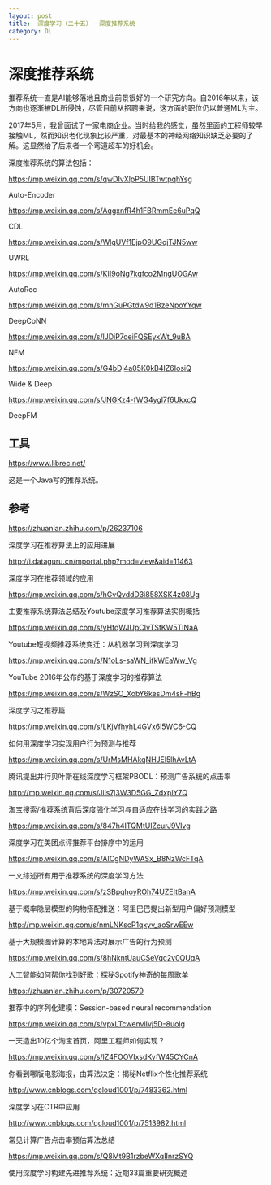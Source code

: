 ```yaml
---
layout: post
title:  深度学习（二十五）——深度推荐系统
category: DL 
---
```


# 深度推荐系统

推荐系统一直是AI能够落地且商业前景很好的一个研究方向。自2016年以来，该方向也逐渐被DL所侵蚀，尽管目前从招聘来说，这方面的职位仍以普通ML为主。

2017年5月，我曾面试了一家电商企业。当时给我的感觉，虽然里面的工程师较早接触ML，然而知识老化现象比较严重，对最基本的神经网络知识缺乏必要的了解。这显然给了后来者一个弯道超车的好机会。

深度推荐系统的算法包括：

https://mp.weixin.qq.com/s/qwDIvXlpP5UIBTwtpqhYsg

Auto-Encoder

https://mp.weixin.qq.com/s/AqgxnfR4h1FBRmmEe6uPqQ

CDL

https://mp.weixin.qq.com/s/WlgUVf1EjpO9UGqjTJN5ww

UWRL

https://mp.weixin.qq.com/s/KII9oNg7kqfco2MngUOGAw

AutoRec

https://mp.weixin.qq.com/s/mnGuPGtdw9d1BzeNpoYYqw

DeepCoNN

https://mp.weixin.qq.com/s/lJDiP7oeiFQSEyxWt_9uBA

NFM

https://mp.weixin.qq.com/s/G4bDj4a05K0kB4IZ6IosiQ

Wide & Deep

https://mp.weixin.qq.com/s/JNGKz4-fWG4ygl7f6UkxcQ

DeepFM

## 工具

https://www.librec.net/

这是一个Java写的推荐系统。

## 参考

https://zhuanlan.zhihu.com/p/26237106

深度学习在推荐算法上的应用进展

http://i.dataguru.cn/mportal.php?mod=view&aid=11463

深度学习在推荐领域的应用

https://mp.weixin.qq.com/s/hGvQvddD3i858XSK4z08Ug

主要推荐系统算法总结及Youtube深度学习推荐算法实例概括

https://mp.weixin.qq.com/s/yHtqWJUpCIvTStKW5TINaA

Youtube短视频推荐系统变迁：从机器学习到深度学习

https://mp.weixin.qq.com/s/N1oLs-saWN_ifkWEaWw_Vg

YouTube 2016年公布的基于深度学习的推荐算法

https://mp.weixin.qq.com/s/WzSO_XobY6kesDm4sF-hBg

深度学习之推荐篇

https://mp.weixin.qq.com/s/LKjVfhyhL4GVx6l5WC6-CQ

如何用深度学习实现用户行为预测与推荐

https://mp.weixin.qq.com/s/UrMsMHAkqNHJEl5lhAvLtA

腾讯提出并行贝叶斯在线深度学习框架PBODL：预测广告系统的点击率

http://mp.weixin.qq.com/s/Jiis7j3W3D5GG_ZdxplY7Q

淘宝搜索/推荐系统背后深度强化学习与自适应在线学习的实践之路

https://mp.weixin.qq.com/s/847h4ITQMtUlZcurJ9Vlvg

深度学习在美团点评推荐平台排序中的运用

https://mp.weixin.qq.com/s/AICgNDyWASx_B8NzWcFTqA

一文综述所有用于推荐系统的深度学习方法

https://mp.weixin.qq.com/s/zSBpqhoyROh74UZEItBanA

基于概率隐层模型的购物搭配推送：阿里巴巴提出新型用户偏好预测模型

http://mp.weixin.qq.com/s/nmLNKscP1qxyv_aoSrwEEw

基于大规模图计算的本地算法对展示广告的行为预测

https://mp.weixin.qq.com/s/8hNkntUauCSeVqc2v0QUqA

人工智能如何帮你找到好歌：探秘Spotify神奇的每周歌单

https://zhuanlan.zhihu.com/p/30720579

推荐中的序列化建模：Session-based neural recommendation

https://mp.weixin.qq.com/s/vpxLTcwenvlIvj5D-8uolg

一天造出10亿个淘宝首页，阿里工程师如何实现？

https://mp.weixin.qq.com/s/lZ4FOOVIxsdKvfW45CYCnA

你看到哪版电影海报，由算法决定：揭秘Netflix个性化推荐系统

http://www.cnblogs.com/qcloud1001/p/7483362.html

深度学习在CTR中应用

http://www.cnblogs.com/qcloud1001/p/7513982.html

常见计算广告点击率预估算法总结

https://mp.weixin.qq.com/s/Q8Mt9B1rzbeWXqIInrzSYQ

使用深度学习构建先进推荐系统：近期33篇重要研究概述



